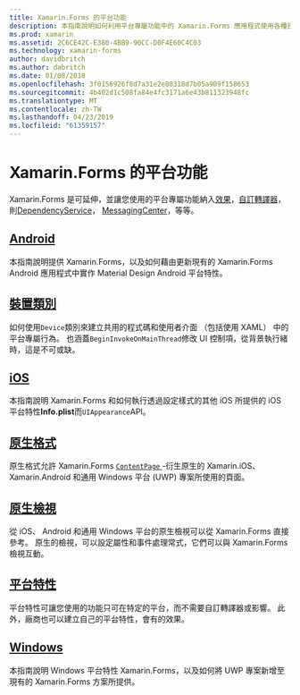 ```yaml
---
title: Xamarin.Forms 的平台功能
description: 本指南說明如何利用平台專屬功能中的 Xamarin.Forms 應用程式使用各種技術。
ms.prod: xamarin
ms.assetid: 2C6CE42C-E380-4BB9-90CC-D0F4E60C4C03
ms.technology: xamarin-forms
author: davidbritch
ms.author: dabritch
ms.date: 01/08/2018
ms.openlocfilehash: 3f0156926f8d7a31e2e80318d7b05a909f158653
ms.sourcegitcommit: 4b402d1c508fa84e4fc3171a6e43b811323948fc
ms.translationtype: MT
ms.contentlocale: zh-TW
ms.lasthandoff: 04/23/2019
ms.locfileid: "61359157"
---
```

# <a name="xamarinforms-platform-features"></a>Xamarin.Forms 的平台功能

Xamarin.Forms 是可延伸，並讓您使用的平台專屬功能納入[效果](~/xamarin-forms/app-fundamentals/effects/index.md)，[自訂轉譯器](~/xamarin-forms/app-fundamentals/custom-renderer/index.md)，則[DependencyService](~/xamarin-forms/app-fundamentals/dependency-service/index.md)， [MessagingCenter](~/xamarin-forms/app-fundamentals/messaging-center.md)，等等。

## <a name="androidandroidindexmd"></a>[Android](android/index.md)

本指南說明提供 Xamarin.Forms，以及如何藉由更新現有的 Xamarin.Forms Android 應用程式中實作 Material Design Android 平台特性。

## <a name="device-classdevicemd"></a>[裝置類別](device.md)

如何使用`Device`類別來建立共用的程式碼和使用者介面 （包括使用 XAML） 中的平台專屬行為。 也涵蓋`BeginInvokeOnMainThread`修改 UI 控制項，從背景執行緒時，這是不可或缺。

## <a name="iosiosindexmd"></a>[iOS](ios/index.md)

本指南說明 Xamarin.Forms 和如何執行透過設定樣式的其他 iOS 所提供的 iOS 平台特性**Info.plist**而`UIAppearance`API。

## <a name="native-formsnative-formsmd"></a>[原生格式](native-forms.md)

原生格式允許 Xamarin.Forms [ `ContentPage` ](xref:Xamarin.Forms.ContentPage)-衍生原生的 Xamarin.iOS、 Xamarin.Android 和通用 Windows 平台 (UWP) 專案所使用的頁面。

## <a name="native-viewsnative-viewsindexmd"></a>[原生檢視](native-views/index.md)

從 iOS、 Android 和通用 Windows 平台的原生檢視可以從 Xamarin.Forms 直接參考。 原生的檢視，可以設定屬性和事件處理常式，它們可以與 Xamarin.Forms 檢視互動。

## <a name="platform-specificsplatform-specificsindexmd"></a>[平台特性](platform-specifics/index.md)

平台特性可讓您使用的功能只可在特定的平台，而不需要自訂轉譯器或影響。 此外，廠商也可以建立自己的平台特性，會有的效果。

## <a name="windowswindowsindexmd"></a>[Windows](windows/index.md)

本指南說明 Windows 平台特性 Xamarin.Forms，以及如何將 UWP 專案新增至現有的 Xamarin.Forms 方案所提供。
